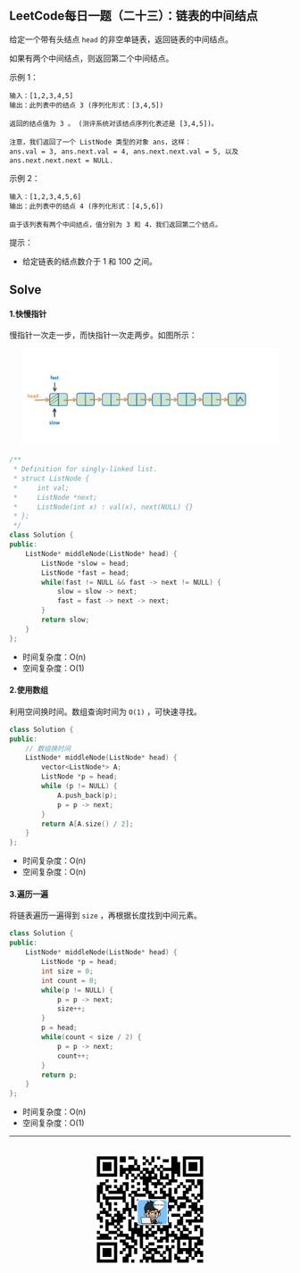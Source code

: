 ## LeetCode每日一题（二十三）：链表的中间结点

给定一个带有头结点 `head` 的非空单链表，返回链表的中间结点。

如果有两个中间结点，则返回第二个中间结点。 

示例 1：

```
输入：[1,2,3,4,5]
输出：此列表中的结点 3 (序列化形式：[3,4,5])

返回的结点值为 3 。 (测评系统对该结点序列化表述是 [3,4,5])。

注意，我们返回了一个 ListNode 类型的对象 ans，这样：
ans.val = 3, ans.next.val = 4, ans.next.next.val = 5, 以及 ans.next.next.next = NULL.
```

示例 2：

```
输入：[1,2,3,4,5,6]
输出：此列表中的结点 4 (序列化形式：[4,5,6])

由于该列表有两个中间结点，值分别为 3 和 4，我们返回第二个结点。
```

提示：

* 给定链表的结点数介于 1 和 100 之间。

## Solve

#### 1.快慢指针

慢指针一次走一步，而快指针一次走两步。如图所示：

<div align="center">
    <img width="457px" src="https://github.com/RunCoderHang/LeetCode-Notes/blob/master/image/slow-and-fast.gif"></img>
</div>

```c++
/**
 * Definition for singly-linked list.
 * struct ListNode {
 *     int val;
 *     ListNode *next;
 *     ListNode(int x) : val(x), next(NULL) {}
 * };
 */
class Solution {
public:
    ListNode* middleNode(ListNode* head) {
        ListNode *slow = head;
        ListNode *fast = head;
        while(fast != NULL && fast -> next != NULL) {
            slow = slow -> next;
            fast = fast -> next -> next;
        }
        return slow;
    }
};
```

* 时间复杂度：O(n)
* 空间复杂度：O(1)

#### 2.使用数组

利用空间换时间。数组查询时间为 `O(1)` ，可快速寻找。

```c++
class Solution {
public:
    // 数组换时间
    ListNode* middleNode(ListNode* head) {
        vector<ListNode*> A;
        ListNode *p = head;
        while (p != NULL) {
            A.push_back(p);
            p = p -> next;
        }
        return A[A.size() / 2];
    }
};
```

* 时间复杂度：O(n)
* 空间复杂度：O(n)

#### 3.遍历一遍

将链表遍历一遍得到 `size` ，再根据长度找到中间元素。

```c++
class Solution {
public:
    ListNode* middleNode(ListNode* head) {
        ListNode *p = head;
        int size = 0;
        int count = 0;
        while(p != NULL) {
            p = p -> next;
            size++;
        }
        p = head;
        while(count < size / 2) {
            p = p -> next;
            count++;
        }
        return p;
    }
};
```

* 时间复杂度：O(n)
* 空间复杂度：O(1)


<div align="center">
    <hr style="height:1px;"/>
    <br>
    <img width="200px" src="https://github.com/RunCoderHang/LeetCode-Notes/blob/master/image/wxgzh-hang.png"></img>
</div>
